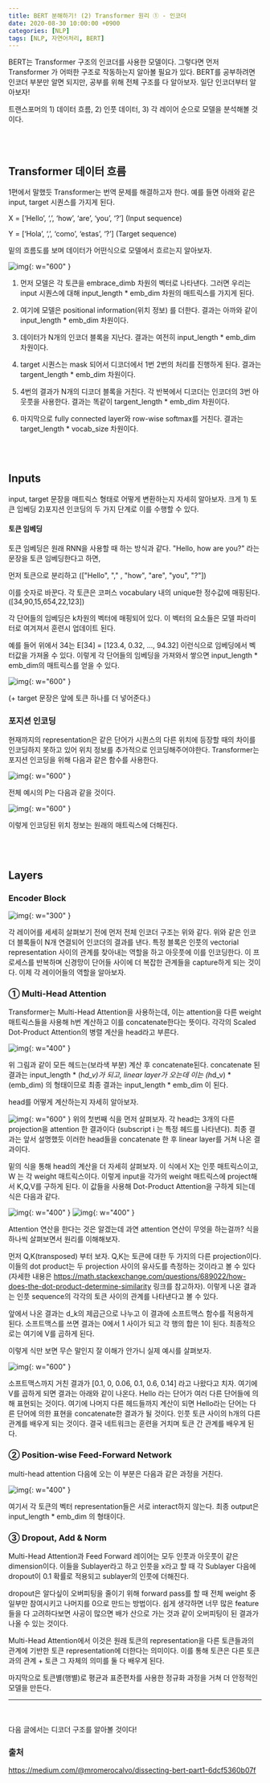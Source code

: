 ```yaml
---
title: BERT 분해하기! (2) Transformer 원리 ① - 인코더
date: 2020-08-30 10:00:00 +0900
categories: [NLP]
tags: [NLP, 자연어처리, BERT]
---
```


BERT는 Transformer 구조의 인코더를 사용한 모델이다.
그렇다면 먼저 Transformer 가 어떠한 구조로 작동하는지 알아볼 필요가 있다.
BERT를 공부하려면 인코더 부분만 알면 되지만, 공부를 위해 전체 구조를 다 알아보자.
일단 인코더부터 알아보자!

트랜스포머의 1) 데이터 흐름, 2) 인풋 데이터, 3) 각 레이어 순으로 모델을 분석해볼 것이다.

<br/> <br/>

## Transformer 데이터 흐름

1편에서 말했듯 Transformer는 번역 문제를 해결하고자 한다. 예를 들면 아래와 같은 input, target 시퀀스를 가지게 된다.

X = [‘Hello’, ‘,’, ‘how’, ‘are’, ‘you’, ‘?’] (Input sequence)  

Y = [‘Hola’, ‘,’, ‘como’, ‘estas’, ‘?’] (Target sequence)

밑의 흐름도를 보며 데이터가 어떤식으로 모델에서 흐르는지 알아보자.

![img](/assets/images/bert2-1.png){: w="600" }

1. 먼저 모델은 각 토큰을 embrace_dimb 차원의 벡터로 나타낸다. 그러면 우리는 input 시퀀스에 대해 input_length * emb_dim 차원의 매트릭스를 가지게 된다.

2. 여기에 모델은 positional information(위치 정보) 를 더한다. 결과는 아까와 같이 input_length * emb_dim 차원이다.

3. 데이터가 N개의 인코더 블록을 지난다. 결과는 여전히 input_length * emb_dim 차원이다.

4. target 시퀀스는 mask 되어서 디코더에서 1번 2번의 처리를 진행하게 된다. 결과는 targent_length * emb_dim 차원이다.

5. 4번의 결과가 N개의 디코더 블록을 거친다. 각 반복에서 디코더는 인코더의 3번 아웃풋을 사용한다. 결과는 똑같이 targent_length * emb_dim 차원이다.

6. 마지막으로 fully connected layer와 row-wise softmax를 거친다. 결과는 target_length * vocab_size 차원이다.


<br/> <br/>

## Inputs


input, target 문장을 매트릭스 형태로 어떻게 변환하는지 자세히 알아보자. 크게 1) 토큰 임베딩 2)포지션 인코딩의 두 가지 단계로 이를 수행할 수 있다.

#### 토큰 임베딩

토큰 임베딩은 원래 RNN을 사용할 때 하는 방식과 같다. "Hello, how are you?" 라는 문장을 토큰 임베딩한다고 하면,

먼저 토큰으로 분리하고 (["Hello", "," , "how", "are", "you", "?"])

이를 숫자로 바꾼다. 각 토큰은 코퍼스 vocabulary 내의 unique한 정수값에 매핑된다. ([34,90,15,654,22,123])

각 단어들의 임베딩은 k차원의 벡터에 매핑되어 있다. 이 벡터의 요소들은 모델 파라미터로 여겨져서 훈련시 업데이트 된다.

예를 들어 위에서 34는 E[34] = [123.4, 0.32, ..., 94.32] 이런식으로 임베딩에서 벡터값을 가져올 수 있다. 이렇게 각 단어들의 임베딩을 가져와서 쌓으면 input_length * emb_dim의 매트릭스를 얻을 수 있다.

![img](/assets/images/bert2-2.png){: w="600" }

(+ target 문장은 앞에 <SS> 토큰 하나를 더 넣어준다.)


### 포지션 인코딩

현재까지의 representation은 같은 단어가 시퀀스의 다른 위치에 등장할 때의 차이를 인코딩하지 못하고 있어 위치 정보를 추가적으로 인코딩해주어야한다. Transformer는 포지션 인코딩을 위해 다음과 같은 함수를 사용한다.

![img](/assets/images/bert2-3.png){: w="600" }


 전체 예시의 P는 다음과 같을 것이다.

![img](/assets/images/bert2-4.png){: w="600" }


 이렇게 인코딩된 위치 정보는 원래의 매트릭스에 더해진다.

<br/> <br/>

## Layers

### Encoder Block
![img](/assets/images/bert2-11.png){: w="300" }

각 레이어를 세세히 살펴보기 전에 먼저 전체 인코더 구조는 위와 같다. 위와 같은 인코더 블록들이 N개 연결되어 인코더의 결과를 낸다. 특정 블록은 인풋의 vectorial representation 사이의 관계를 찾아내는 역할을 하고 아웃풋에 이를 인코딩한다. 이 프로세스를 반복하며 신경망이 단어들 사이에 더 복잡한 관계들을 capture하게 되는 것이다. 이제 각 레이어들의 역할을 알아보자.

### ① Multi-Head Attention

Transformer는 Multi-Head Attention을 사용하는데, 이는 attention을 다른 weight 매트릭스들을 사용해 h번 계산하고 이를 concatenate한다는 뜻이다. 각각의 Scaled Dot-Product Attention의 병렬 계산을 head라고 부른다.

![img](/assets/images/bert2-5.png){: w="400" }


위 그림과 같이 모든 헤드는(보라색 부분) 계산 후 concatenate된다. concatenate 된 결과는 input_length * (h*d_v)가 되고, linear layer가 오는데 이는 (h*d_v) * (emb_dim) 의 형태이므로 최종 결과는 input_length * emb_dim 이 된다.

head를 어떻게 계산하는지 자세히 알아보자.

![img](/assets/images/bert2-6.png){: w="600" }
위의 첫번째 식을 먼저 살펴보자. 각 head는 3개의 다른 projection을 attention 한 결과이다 (subscript i 는 특정 헤드를 나타낸다). 최종 결과는 앞서 설명했듯 이러한 head들을 concatenate 한 후 linear layer를 거쳐 나온 결과이다.

밑의 식을 통해 head의 계산을 더 자세히 살펴보자. 이 식에서 X는 인풋 매트릭스이고, W 는 각 weight 매트릭스이다. 이렇게 input을 각가의 weight 매트릭스에 project해서 K,Q,V를 구하게 된다. 이 값들을 사용해 Dot-Product Attention을 구하게 되는데 식은 다음과 같다.

![img](/assets/images/bert2-7.png){: w="400" }
![img](/assets/images/bert2-8.png){: w="400" }


Attention 연산을 한다는 것은 알겠는데 과연 attention 연산이 무엇을 하는걸까? 식을 하나씩 살펴보면서 원리를 이해해보자.

먼저 Q,K(transposed) 부터 보자. Q,K는 토큰에 대한 두 가지의 다른 projection이다. 이들의 dot product는 두 projection 사이의 유사도를 측정하는 것이라고 볼 수 있다(자세한 내용은 https://math.stackexchange.com/questions/689022/how-does-the-dot-product-determine-similarity 링크를 참고하자). 이렇게 나온 결과는 인풋 sequence의 각각의 토큰 사이의 관계를 나타낸다고 볼 수 있다.

앞에서 나온 결과는 d_k의 제곱근으로 나누고 이 결과에 소프트맥스 함수를 적용하게 된다. 소프트맥스를 쓰면 결과는 0에서 1 사이가 되고 각 행의 합은 1이 된다. 최종적으로는 여기에 V를 곱하게 된다.

이렇게 식만 보면 무슨 말인지 잘 이해가 안가니 실제 예시를 살펴보자.

![img](/assets/images/bert2-9.png){: w="600" }


소프트맥스까지 거친 결과가 [0.1, 0, 0.06, 0.1, 0.6, 0.14] 라고 나왔다고 치자. 여기에 V를 곱하게 되면 결과는 아래와 같이 나온다. Hello 라는 단어가 여러 다른 단어들에 의해 표현되는 것이다. 여기에 나머지 다른 헤드들까지 계산이 되면 Hello라는 단어는 다른 단어에 의한 표현을 concatenate한 결과가 될 것이다. 인풋 토큰 사이의 h개의 다른 관계를 배우게 되는 것이다. 결국 네트워크는 훈련을 거치며 토큰 간 관계를 배우게 된다.



### ② Position-wise Feed-Forward Network

multi-head attention 다음에 오는 이 부분은 다음과 같은 과정을 거친다.

![img](/assets/images/bert2-10.png){: w="400" }

여기서 각 토큰의 벡터 representation들은 서로 interact하지 않는다. 최종 output은 input_length * emb_dim 의 형태이다.

### ③ Dropout, Add & Norm

Multi-Head Attention과 Feed Forward 레이어는 모두 인풋과 아웃풋이 같은 dimension이다. 이들을 Sublayer라고 하고 인풋을 x라고 할 때 각 Sublayer 다음에 dropout이 0.1 확률로 적용되고 sublayer의 인풋에 더해진다.

dropout은 알다싶이 오버피팅을 줄이기 위해 forward pass를 할 때 전체 weight 중 일부만 참여시키고 나머지를 0으로 만드는 방법이다. 쉽게 생각하면 너무 많은 feature들을 다 고려하다보면 사공이 많으면 배가 산으로 가는 것과 같이 오버피팅이 된 결과가 나올 수 있는 것이다.

Multi-Head Attention에서 이것은 원래 토큰의 representation을 다른 토큰들과의 관계에 기반한 토큰 representation에 더한다는 의미이다. 이를 통해 토큰은 다른 토큰과의 관계 + 토큰 그 자체의 의미를 둘 다 배우게 된다.

마지막으로 토큰별(행별)로 평균과 표준편차를 사용한 정규화 과정을 거쳐 더 안정적인 모델을 만든다.


-------
<br/><br/>
다음 글에서는 디코더 구조를 알아볼 것이다!

### 출처

https://medium.com/@mromerocalvo/dissecting-bert-part1-6dcf5360b07f
